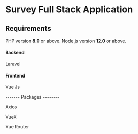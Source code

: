 # Survey Full Stack Application

## Requirements

PHP version **8.0** or above.
Node.js version **12.0** or above.

#### Backend

<p>Laravel</p>

#### Frontend

<p>Vue Js</p>

<p>------- Packages --------</p>

<p>Axios</p>
<p>VueX</p>
<p>Vue Router</p>
